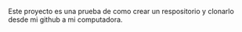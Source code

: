 Este proyecto es una prueba de como crear un respositorio y clonarlo desde mi github a mi computadora.
